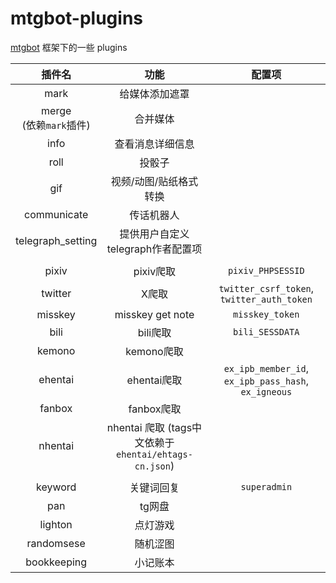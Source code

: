 # mtgbot-plugins
[mtgbot](https://github.com/HBcao233/mtgbot) 框架下的一些 plugins

| 插件名 | 功能 | 配置项 | 
| :----: | :----: | :----: |
| mark | 给媒体添加遮罩 | |
| merge <br> (依赖`mark`插件) | 合并媒体 | | 
| info | 查看消息详细信息 | |
| roll | 投骰子| | |
| gif | 视频/动图/贴纸格式转换 | | |
| communicate | 传话机器人 | | |
| telegraph_setting | 提供用户自定义 telegraph作者配置项 | | |
|||||
| pixiv | pixiv爬取 | `pixiv_PHPSESSID` | |
| twitter | X爬取 | `twitter_csrf_token`, `twitter_auth_token` |
| misskey | misskey get note | `misskey_token` |
| bili | bili爬取 | `bili_SESSDATA` |
| kemono | kemono爬取 | |
| ehentai | ehentai爬取 | `ex_ipb_member_id`, `ex_ipb_pass_hash`, `ex_igneous` |
| fanbox | fanbox爬取 | |
| nhentai | nhentai 爬取 (tags中文依赖于 `ehentai/ehtags-cn.json`) | |
||||
| keyword | 关键词回复 | `superadmin` |
| pan | tg网盘 | |
| lighton | 点灯游戏 | |
| randomsese | 随机涩图 | |
| bookkeeping | 小记账本 | |
